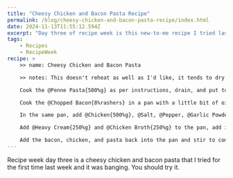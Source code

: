 ```yaml
---
title: "Cheesy Chicken and Bacon Pasta Recipe"
permalink: /blog/cheesy-chicken-and-bacon-pasta-recipe/index.html
date: 2024-11-13T11:55:12.594Z
excerpt: "Day three of recipe week is this new-to-me recipe I tried last week"
tags:
    - Recipes
    - RecipeWeek
recipe: >
    >> name: Cheesy Chicken and Bacon Pasta

    >> notes: This doesn't reheat as well as I'd like, it tends to dry out more than other pasta dishes. | This is easily enough for 4 people so halve the quantities if it's just for two people.

    Cook the @Penne Pasta{500%g} as per instructions, drain, and put to one side.

    Cook the @Chopped Bacon{8%rashers} in a pan with a little bit of oil until crispy, set aside.

    In the same pan, add @Chicken{500%g}, @Salt, @Pepper, @Garlic Powder{}, and @Italian Seasoning{}, then cook until the chicken is cooked through and golden. Set aside.

    Add @Heavy Cream{250%g} and @Chicken Broth{250%g} to the pan, add in the @Parmesan{125%g} and stir on a low/medium heat for ~{5-10 minutes} until the sauce thickens. 

    Add the bacon, chicken, and pasta back into the pan and stir to combine.
---
```


Recipe week day three is a cheesy chicken and bacon pasta that I tried for the first time last week and it was banging. You should try it.